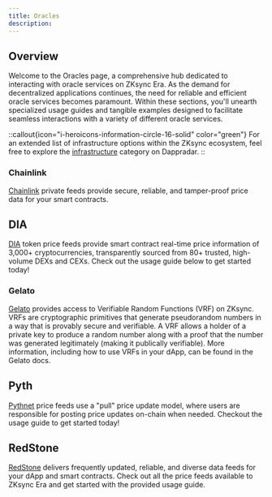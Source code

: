 ```yaml
---
title: Oracles
description:
---
```


## Overview

Welcome to the Oracles page, a comprehensive hub dedicated to interacting with oracle services
on ZKsync Era. As the demand for decentralized applications continues, the need for reliable
and efficient oracle services becomes paramount. Within these sections, you'll unearth
specialized usage guides and tangible examples designed to facilitate seamless interactions
with a variety of different oracle services.

::callout{icon="i-heroicons-information-circle-16-solid" color="green"}
For an extended list of infrastructure options within the ZKsync ecosystem, feel free to explore the
[infrastructure](https://zksync.dappradar.com/ecosystem?page=1&category=non_dapps_infrastructure)
category on Dappradar.
::

### Chainlink

[Chainlink](https://docs.chain.link/data-feeds/price-feeds/addresses?network=zksync&page=1) private feeds provide
secure, reliable, and tamper-proof price data for your smart contracts.

## DIA

[DIA](https://docs.diadata.org/products/token-price-feeds) token price feeds provide smart
contract real-time price information of 3,000+ cryptocurrencies, transparently sourced from 80+
trusted, high-volume DEXs and CEXs. Check out the usage guide below to get started today!

### Gelato

[Gelato](https://docs.gelato.network/web3-services/vrf/understanding-vrf) provides access to Verifiable Random
Functions (VRF) on ZKsync. VRFs are cryptographic primitives that generate pseudorandom numbers in a way that is
provably secure and verifiable. A VRF allows a holder of a private key to produce a random number along with a proof
that the number was generated legitimately (making it publically verifiable). More information, including how to use
VRFs in your dApp, can be found in the Gelato docs.

## Pyth

[Pythnet](https://docs.pyth.network/price-feeds) price feeds use a "pull"
price update model, where users are responsible for posting price updates on-chain when needed.
Checkout the usage guide to get started today!

## RedStone

[RedStone](https://docs.redstone.finance/docs/introduction) delivers frequently updated,
reliable, and diverse data feeds for your dApp and smart contracts. Check out all the price
feeds available to ZKsync Era and get started with the provided usage guide.
